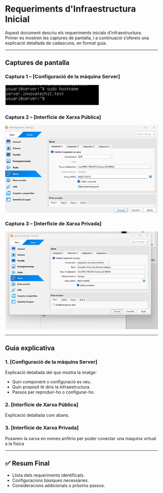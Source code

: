 # Requeriments d'Infraestructura Inicial

Aquest document descriu els requeriments inicials d’infraestructura.  
Primer es mostren les captures de pantalla, i a continuació s’ofereix una explicació detallada de cadascuna, en format guia.

---

## Captures de pantalla

### Captura 1 – [Configuració de la màquina Server]
![Captura 1](img/captura01.png)

### Captura 2 – [Interfície de Xarxa Pública]
![Captura 2](img/captura02.png)

### Captura 3 – [Interfície de Xarxa Privada]
![Captura 3](img/captura03.png)


---

## Guia explicativa

### 1. [Configuració de la màquina Server]
Explicació detallada del que mostra la imatge:  
- Quin component o configuració es veu.  
- Quin propòsit té dins la infraestructura.  
- Passos per reproduir-ho o configurar-ho.

### 2. [Interfície de Xarxa Pública]
Explicació detallada com abans.

### 3. [Interfície de Xarxa Privada]
Posarem la xarxa en nomes anfitrio per poder conectar una maquina virtual a la fisica

---

## ✅ Resum Final

- Llista dels requeriments identificats.  
- Configuracions bàsiques necessàries.  
- Consideracions addicionals o pròxims passos.
